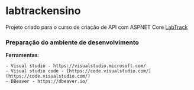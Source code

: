 # labtrackensino
Projeto criado para o curso de criação de API com ASPNET Core [LabTrack](https://labtrack.com.br/)


### Preparação do ambiente de desenvolvimento

**Ferramentas**:

    - Visual studio - https://visualstudio.microsoft.com/
    - Visual studio code - [https://code.visualstudio.com/](https://code.visualstudio.com/)
	- DBeaver - https://dbeaver.io/
